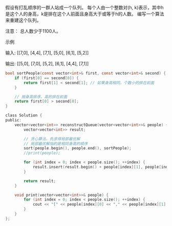 假设有打乱顺序的一群人站成一个队列。 每个人由一个整数对(h, k)表示，其中h是这个人的身高，k是排在这个人前面且身高大于或等于h的人数。 编写一个算法来重建这个队列。

注意：
总人数少于1100人。

示例

输入:
[[7,0], [4,4], [7,1], [5,0], [6,1], [5,2]]

输出:
[[5,0], [7,0], [5,2], [6,1], [4,4], [7,1]]

~~~c
bool sortPeople(const vector<int>& first, const vector<int>& second) {
    if (first[0] == second[0]) {
        return first[1] < second[1]; // 如果身高相同，个数小的排在前面
    }

    // 按身高排序，高的排在前面
    return first[0] > second[0];
}

class Solution {
public:
    vector<vector<int>> reconstructQueue(vector<vector<int>>& people) {
        vector<vector<int>> result;

        // 贪心算法，先求得局部最优解
        // 局部最优解指的是相同身高的顺序
        sort(people.begin(), people.end(), sortPeople);
        //print(people);

        for (int index = 0; index < people.size(); ++index) {
            result.insert(result.begin() + people[index][1], people[index]);
        }

        return result;
    }

    void print(vector<vector<int>>& people) {
        for (int index = 0; index < people.size(); ++index) {
            cout << "[" << people[index][0] << "," << people[index][1] << "],";
        }
    }
};
~~~